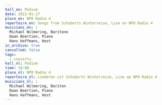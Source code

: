 ```yaml
---
hall_en: Podium
date: 2022-01-27
place_en: NPO Radio 4
repertoire_en: Songs from Schuberts Winterreise, Live on NPO Radio 4
musicians_en: |
  Michael Wilmering, Baritone
  Daan Boertien, Piano
  Hans Haffmans, Host
in_archive: true
cancelled: false
tags:
  - concerts
hall_nl: Podium
time: 16:00
place_nl: NPO Radio 4
repertoire_nl: Liederen uit Schuberts Winterreise, Live op NPO Radio 4
musicians_nl: |
  Michael Wilmering, Bariton
  Daan Boertien, Piano
  Hans Haffmans, Host
---
```

